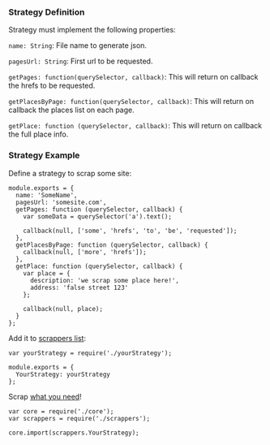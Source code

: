 ### Strategy Definition

Strategy must implement the following properties:

`name: String`: File name to generate json.

`pagesUrl: String`: First url to be requested.

`getPages: function(querySelector, callback)`: This will return on callback the hrefs to be requested.

`getPlacesByPage: function(querySelector, callback)`: This will return on callback the places list on each page.

`getPlace: function (querySelector, callback)`: This will return on callback the full place info.

### Strategy Example

Define a strategy to scrap some site:

```
module.exports = {
  name: 'SomeName',
  pagesUrl: 'somesite.com',
  getPages: function (querySelector, callback) {
    var someData = querySelector('a').text();
  
    callback(null, ['some', 'hrefs', 'to', 'be', 'requested']);
  },
  getPlacesByPage: function (querySelector, callback) {
    callback(null, ['more', 'hrefs']);
  },
  getPlace: function (querySelector, callback) {
    var place = {
      description: 'we scrap some place here!',
      address: 'false street 123'
    };
    
    callback(null, place);
  }
};
```

Add it to [scrappers list](https://github.com/nescalante/bochazo-lurker/blob/master/scrappers/index.js):

```
var yourStrategy = require('./yourStrategy');

module.exports = {
  YourStrategy: yourStrategy
};
```

Scrap [what you need](https://github.com/nescalante/bochazo-lurker/blob/master/app.js)!

```
var core = require('./core');
var scrappers = require('./scrappers');

core.import(scrappers.YourStrategy);
```
